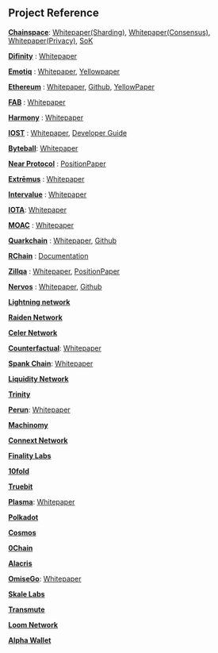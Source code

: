 ## Project Reference

__[Chainspace](https://chainspace.io/)__: [Whitepaper(Sharding)](https://arxiv.org/abs/1708.03778), [Whitepaper(Consensus)](https://arxiv.org/abs/1809.01620), [Whitepaper(Privacy)](https://arxiv.org/abs/1802.07344), [SoK](https://arxiv.org/abs/1711.03936)

__[Difinity](https://dfinity.org/)__ : [Whitepaper](https://dfinity.org/pdf-viewer/pdfs/viewer?file=../library/dfinity-consensus.pdf)

__[Emotiq](https://emotiq.ch/)__ : [Whitepaper](https://emotiq.ch/whitepaper.pdf), [Yellowpaper](https://emotiq.ch/yellowpaper.pdf)


__[Ethereum](https://www.ethereum.org/)__ :  [Whitepaper](https://github.com/ethereum/wiki/wiki/White-Paper), [Github](https://github.com/ethereum), [YellowPaper](https://ethereum.github.io/yellowpaper/paper.pdf)

__[FAB](https://fabcoin.co/)__ :  [Whitepaper](https://fabcoin.co/assets/pdfs/FAB-technical-wp-en.pdf)

__[Harmony](https://harmony.one/?utm_source=icodrops)__ :  [Whitepaper](https://harmony.one/tech)

__[IOST](https://iost.io/)__ :  [Whitepaper](https://iost.io/iost-whitepaper/), [Developer Guide](http://developers.iost.io/docs/en/1-getting-started/doc1.html)

__[Byteball](https://byteball.org/)__: [Whitepaper](https://byteball.org/Byteball.pdf)

__[Near Protocol](https://nearprotocol.com/)__ : [PositionPaper](https://drive.google.com/drive/u/3/folders/13ktVNuyor8HES9OxxjwlPZHdmRVx_yXT)

__[Extrēmus](http://emseco.io/)__ :  [Whitepaper](http://emseco.io/file/whitepaper_v2.2.pdf)

__[Intervalue](https://www.inve.one/)__ :  [Whitepaper](https://www.inve.one/InterValue_whitepaper_en.pdf)

__[IOTA](https://www.iota.org)__: [Whitepaper](https://assets.ctfassets.net/r1dr6vzfxhev/2t4uxvsIqk0EUau6g2sw0g/45eae33637ca92f85dd9f4a3a218e1ec/iota1_4_3.pdf) 

__[MOAC](https://www.moac.io/)__ :  [Whitepaper](https://www.moac.io/resource_Whitepaper.html)

__[Quarkchain](https://quarkchain.io/)__ :  [Whitepaper](https://quarkchain.io/QUARK%20CHAIN%20Public%20Version%200.3.5.pdf), [Github](https://github.com/QuarkChain)

__[RChain](https://www.rchain.coop/)__ :  [Documentation](https://rchain-architecture.readthedocs.io/en/latest/)

__[Zillqa](https://zilliqa.com/)__ : [Whitepaper](https://docs.zilliqa.com/whitepaper.pdf), [PositionPaper](https://docs.zilliqa.com/positionpaper.pdf)

__[Nervos](https://www.nervos.org/)__ :  [Whitepaper](https://github.com/NervosFoundation/binary/blob/master/whitepaper/nervos-ckb.pdf), [Github](https://github.com/NervosFoundation)

__[Lightning network](https://lightning.network/)__

__[Raiden Network](https://raiden.network/)__

__[Celer Network](https://www.celer.network/)__

__[Counterfactual](https://www.counterfactual.com/)__: [Whitepaper](https://l4.ventures/papers/statechannels.pdf)

__[Spank Chain](https://spankchain.com/)__: [Whitepaper](https://spankchain.com/static/SpankChain%20Whitepapaer%20(EN).pdf)

__[Liquidity Network](https://liquidity.network/)__

__[Trinity](https://trinity.tech/#/)__

__[Perun](https://www.perun.network/)__: [Whitepaper](https://eprint.iacr.org/2017/635.pdf)

__[Machinomy](https://machinomy.com/)__

__[Connext Network](https://connext.network/)__

__[Finality Labs](https://finalitylabs.io/)__

__[10fold](https://www.tenfoldprotocol.io/)__

__[Truebit](https://truebit.io/)__

__[Plasma](https://plasma.io/)__: [Whitepaper](https://plasma.io/plasma.pdf)

__[Polkadot](https://polkadot.network/)__

__[Cosmos](https://cosmos.network/)__

__[0Chain](https://0chain.net/)__

__[Alacris](https://alacris.io/)__

__[OmiseGo](https://omisego.network/)__: [Whitepaper](https://cdn.omise.co/omg/whitepaper.pdf)

__[Skale Labs](https://www.skalelabs.com/)__

__[Transmute](https://www.transmute.industries/)__

__[Loom Network](https://loomx.io/)__

__[Alpha Wallet](https://alphawallet.com/)__